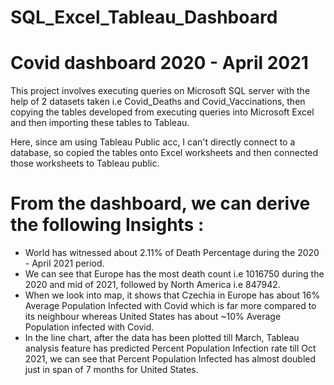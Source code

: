 # SQL_Excel_Tableau_Dashboard
# Covid dashboard 2020 - April 2021

This project involves executing queries on Microsoft SQL server with the help of 2 datasets taken i.e Covid_Deaths and Covid_Vaccinations, then copying the tables developed from executing queries into Microsoft Excel and then importing these tables to Tableau.

  Here, since am using Tableau Public acc, I can't directly connect to a database, so copied the tables onto Excel worksheets and then connected those worksheets to Tableau public.

# From the dashboard, we can derive the following Insights :
- World has witnessed about 2.11% of Death Percentage during the 2020 - April 2021 period.
- We can see that Europe has the most death count i.e 1016750 during the 2020 and mid of 2021, followed by North America i.e 847942.
- When we look into map, it shows that Czechia in Europe has about 16% Average Population Infected with Covid which is far more compared to its neighbour whereas United States has about ~10% Average Population infected with Covid.
- In the line chart, after  the data has been plotted till March, Tableau analysis feature has predicted
 Percent Population Infection rate till Oct 2021, we can see that Percent Population Infected has almost doubled just in span of 7 months for United States.
